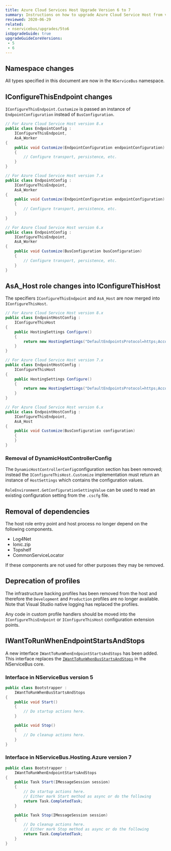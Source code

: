 ```yaml
---
title: Azure Cloud Services Host Upgrade Version 6 to 7
summary: Instructions on how to upgrade Azure Cloud Service Host from version 6 to 7.
reviewed: 2020-06-29
related:
 - nservicebus/upgrades/5to6
isUpgradeGuide: true
upgradeGuideCoreVersions:
 - 5
 - 6
---
```


## Namespace changes

All types specified in this document are now in the `NServiceBus` namespace.

## IConfigureThisEndpoint changes

`IConfigureThisEndpoint.Customize` is passed an instance of `EndpointConfiguration` instead of `BusConfiguration`.

```csharp
// For Azure Cloud Service Host version 8.x
public class EndpointConfig :
    IConfigureThisEndpoint,
    AsA_Worker
{
    public void Customize(EndpointConfiguration endpointConfiguration)
    {
        // Configure transport, persistence, etc.
    }
}

// For Azure Cloud Service Host version 7.x
public class EndpointConfig :
    IConfigureThisEndpoint,
    AsA_Worker
{
    public void Customize(EndpointConfiguration endpointConfiguration)
    {
        // Configure transport, persistence, etc.
    }
}

// For Azure Cloud Service Host version 6.x
public class EndpointConfig :
    IConfigureThisEndpoint,
    AsA_Worker
{
    public void Customize(BusConfiguration busConfiguration)
    {
        // Configure transport, persistence, etc.
    }
}
```

## AsA_Host role changes into IConfigureThisHost

The specifiers `IConfigureThisEndpoint` and `AsA_Host` are now merged into `IConfigureThisHost`.

```csharp
// For Azure Cloud Service Host version 8.x
public class EndpointHostConfig :
    IConfigureThisHost
{
    public HostingSettings Configure()
    {
        return new HostingSettings("DefaultEndpointsProtocol=https;AccountName=[ACCOUNT];AccountKey=[KEY];");
    }
}

// For Azure Cloud Service Host version 7.x
public class EndpointHostConfig :
    IConfigureThisHost
{
    public HostingSettings Configure()
    {
        return new HostingSettings("DefaultEndpointsProtocol=https;AccountName=[ACCOUNT];AccountKey=[KEY];");
    }
}

// For Azure Cloud Service Host version 6.x
public class EndpointHostConfig :
    IConfigureThisEndpoint,
    AsA_Host
{
    public void Customize(BusConfiguration configuration)
    {
    }
}
```

### Removal of DynamicHostControllerConfig

The `DynamicHostControllerConfig`configuration section has been removed; instead the `IConfigureThisHost.Customize` implementation must return an instance of `HostSettings` which contains the configuration values.

`RoleEnvironment.GetConfigurationSettingValue` can be used to read an existing configuration setting from the `.cscfg` file.

## Removal of dependencies

The host role entry point and host process no longer depend on the following components.

 * Log4Net
 * Ionic.zip
 * Topshelf
 * CommonServiceLocator

If these components are not used for other purposes they may be removed.

## Deprecation of profiles

The infrastructure backing profiles has been removed from the host and therefore the `Development` and `Production` profiles are no longer available. Note that Visual Studio native logging has replaced the profiles.

Any code in custom profile handlers should be moved into the `IConfigureThisEndpoint` or `IConfigureThisHost` configuration extension points.

## IWantToRunWhenEndpointStartsAndStops

A new interface `IWantToRunWhenEndpointStartsAndStops` has been added. This interface replaces the [`IWantToRunWhenBusStartsAndStops`](/nservicebus/lifecycle/endpointstartandstop.md) in the NServiceBus core.


### Interface in NServiceBus version 5

```csharp
public class Bootstrapper :
    IWantToRunWhenBusStartsAndStops
{
    public void Start()
    {
        // Do startup actions here.
    }

    public void Stop()
    {
        // Do cleanup actions here.
    }
}
```

### Interface in NServiceBus.Hosting.Azure version 7

```csharp
public class Bootstrapper :
    IWantToRunWhenEndpointStartsAndStops
{
    public Task Start(IMessageSession session)
    {
        // Do startup actions here.
        // Either mark Start method as async or do the following
        return Task.CompletedTask;
    }

    public Task Stop(IMessageSession session)
    {
        // Do cleanup actions here.
        // Either mark Stop method as async or do the following
        return Task.CompletedTask;
    }
}
```
